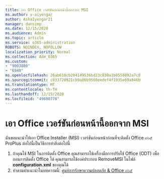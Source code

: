 ```yaml
---
title: เอา Office เวอร์ชันก่อนหน้านี้ออกจาก MSI
ms.author: v-aiyengar
author: AshaIyengar21
manager: dansimp
ms.date: 12/15/2020
ms.audience: Admin
ms.topic: article
ms.service: o365-administration
ROBOTS: NOINDEX, NOFOLLOW
localization_priority: Normal
ms.collection: Adm_O365
ms.custom:
- "9003886"
- "6940"
ms.openlocfilehash: 26ab610cb204149536bd23c830a1b8558892a7c0
ms.sourcegitcommit: c033720921cb9a06b9560eedef4f1935e69a846b
ms.translationtype: MT
ms.contentlocale: th-TH
ms.lasthandoff: 12/15/2020
ms.locfileid: "49680778"
---
```

# <a name="remove-prior-msi-versions-of-office"></a>เอา Office เวอร์ชันก่อนหน้านี้ออกจาก MSI

ฉันขอแนะนำให้เอา Office Installer (MSI) เวอร์ชันก่อนหน้าก่อนที่จะติดตั้ง Office ๓๖๕ ProPlus ต่อไปนี้เป็นวิธีการทำสิ่งต่อไปนี้

1. ถ้าคุณใช้ MSI ในการติดตั้ง Office คุณสามารถใช้เครื่องมือการปรับใช้ Office (ODT) เพื่อถอนการติดตั้ง Office ได้ คุณสามารถใช้องค์ประกอบ RemoveMSI ในไฟล์ **configuration.xml** ของคุณได้
1. ทำตามคำแนะนำในบทความนี้: [ศูนย์การรักษาความปลอดภัย & Office ๓๖๕](https://go.microsoft.com/fwlink/p/?linkid=2077143)